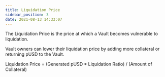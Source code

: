 ```yaml
---
title: Liquidation Price
sidebar_position: 3
date: 2021-08-13 14:33:07
---
```


The Liquidation Price is the price at which a Vault becomes vulnerable to liquidation.

Vault owners can lower their liquidation price by adding more collateral or returning pUSD to the Vault.

Liquidation Price = (Generated pUSD * Liquidation Ratio) / (Amount of Collateral)
